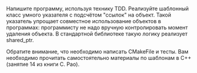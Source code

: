 Напишите программу, используя технику TDD. Реализуйте шаблонный класс умного указателя с подсчётом "ссылок" на объект. Такой указатель упрощает
совместное использование объектов в программах: программисту не надо вручную контролировать момент удаления объекта. В стандартной библиотеке 
такую логику реализует shared_ptr.

Обратите внимание, что необходимо написать CMakeFile и тесты. Вам необходимо прочитать самостоятельно
материалы по шаблонам в C++ (занятие 14 из книги С. Рао).
